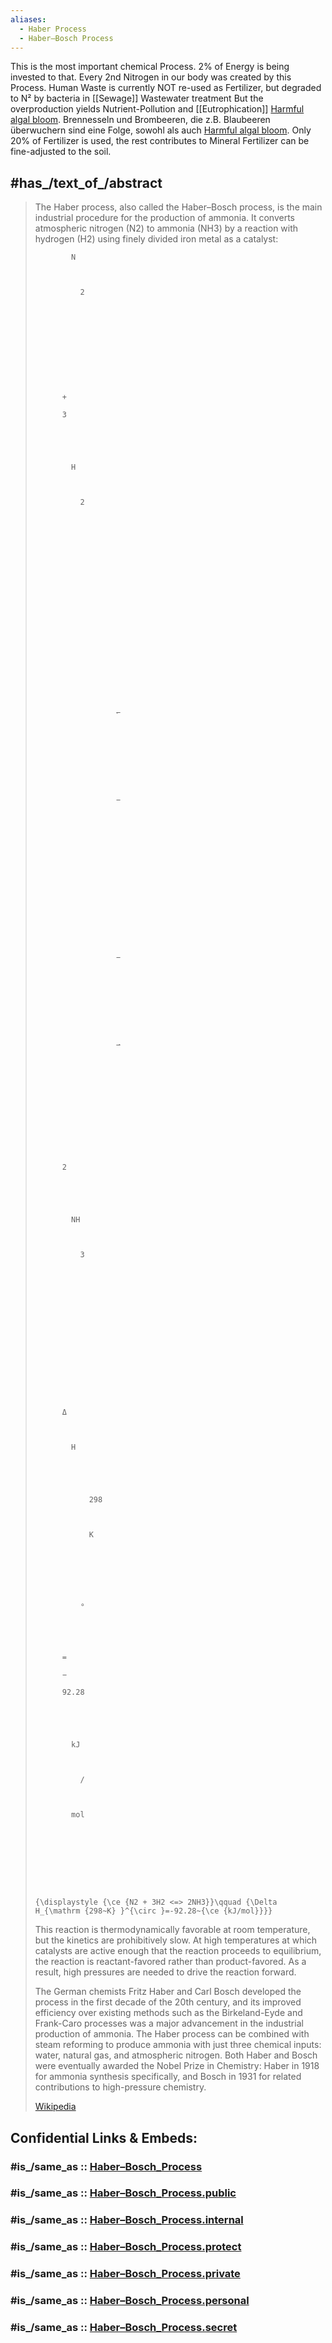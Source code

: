 ```yaml
---
aliases:
  - Haber Process
  - Haber–Bosch Process
---
```


This is the most important chemical Process. 2% of Energy is being invested to that. 
Every 2nd Nitrogen in our body was created by this Process. 
Human Waste is currently NOT re-used as Fertilizer, but degraded to N² by bacteria in [[Sewage]] Wastewater treatment
But the overproduction yields Nutrient-Pollution and [[Eutrophication]] [Harmful algal bloom](https://en.wikipedia.org/wiki/Harmful_algal_bloom "Harmful algal bloom"). 
Brennesseln und Brombeeren, die z.B. Blaubeeren überwuchern sind eine Folge, sowohl als auch [Harmful algal bloom](https://en.wikipedia.org/wiki/Harmful_algal_bloom "Harmful algal bloom"). 
Only 20% of Fertilizer is used, the rest contributes to 
Mineral Fertilizer can be fine-adjusted to the soil. 


## #has_/text_of_/abstract 

> The Haber process, also called the Haber–Bosch process, 
> is the main industrial procedure for the production of ammonia. 
> It converts atmospheric nitrogen (N2) to ammonia (NH3) by a reaction with hydrogen (H2) 
> using finely divided iron metal as a catalyst:
>
> 
>
>   
>
>     
>
>       
>
>         
>
>           
>
>             N
>
>             
>
>               2
>
>             
>
>             
>
>               
>
>             
>
>           
>
>           +
>
>           3
>
>           
>
>           
>
>             H
>
>             
>
>               2
>
>             
>
>             
>
>               
>
>             
>
>           
>
>           
>
>             
>
>               
>
>                 
>
>                   
>
>                     
>
>                       ↽
>
>                     
>
>                     
>
>                     
>
>                     
>
>                       −
>
>                     
>
>                   
>
>                 
>
>               
>
>               
>
>                 
>
>                   
>
>                     
>
>                       −
>
>                     
>
>                     
>
>                     
>
>                     
>
>                       ⇀
>
>                     
>
>                   
>
>                 
>
>               
>
>             
>
>           
>
>           2
>
>           
>
>           
>
>             NH
>
>             
>
>               3
>
>             
>
>             
>
>               
>
>             
>
>           
>
>         
>
>         
>
>         
>
>           Δ
>
>           
>
>             H
>
>             
>
>               
>
>                 298
>
>                  
>
>                 K
>
>               
>
>             
>
>             
>
>               ∘
>
>             
>
>           
>
>           =
>
>           −
>
>           92.28
>
>            
>
>           
>
>             kJ
>
>             
>
>               /
>
>             
>
>             mol
>
>           
>
>         
>
>       
>
>     
>
>     {\displaystyle {\ce {N2 + 3H2 <=> 2NH3}}\qquad {\Delta H_{\mathrm {298~K} }^{\circ }=-92.28~{\ce {kJ/mol}}}}
>
>   
>
> 
>
> This reaction is thermodynamically favorable at room temperature, but the kinetics are prohibitively slow. At high temperatures at which catalysts are active enough that the reaction proceeds to equilibrium, the reaction is reactant-favored rather than product-favored. As a result, high pressures are needed to drive the reaction forward. 
>
> The German chemists Fritz Haber and Carl Bosch developed the process in the first decade of the 20th century, and its improved efficiency over existing methods such as the Birkeland-Eyde and Frank-Caro processes was a major advancement in the industrial production of ammonia. The Haber process can be combined with steam reforming to produce ammonia with just three chemical inputs: water, natural gas, and atmospheric nitrogen. Both Haber and Bosch were eventually awarded the Nobel Prize in Chemistry: Haber in 1918 for ammonia synthesis specifically, and Bosch in 1931 for related contributions to high-pressure chemistry.
>
> [Wikipedia](https://en.wikipedia.org/wiki/Haber%20process)


## Confidential Links & Embeds: 

### #is_/same_as :: [Haber–Bosch_Process](/_Standards/chemic/chemic~Elements/Group-15-Nitrogen/Haber–Bosch_Process.md) 

### #is_/same_as :: [Haber–Bosch_Process.public](/_public/chemic/chemic~Elements/Group-15-Nitrogen/Haber–Bosch_Process.public.md) 

### #is_/same_as :: [Haber–Bosch_Process.internal](/_internal/chemic/chemic~Elements/Group-15-Nitrogen/Haber–Bosch_Process.internal.md) 

### #is_/same_as :: [Haber–Bosch_Process.protect](/_protect/chemic/chemic~Elements/Group-15-Nitrogen/Haber–Bosch_Process.protect.md) 

### #is_/same_as :: [Haber–Bosch_Process.private](/_private/chemic/chemic~Elements/Group-15-Nitrogen/Haber–Bosch_Process.private.md) 

### #is_/same_as :: [Haber–Bosch_Process.personal](/_personal/chemic/chemic~Elements/Group-15-Nitrogen/Haber–Bosch_Process.personal.md) 

### #is_/same_as :: [Haber–Bosch_Process.secret](/_secret/chemic/chemic~Elements/Group-15-Nitrogen/Haber–Bosch_Process.secret.md)


